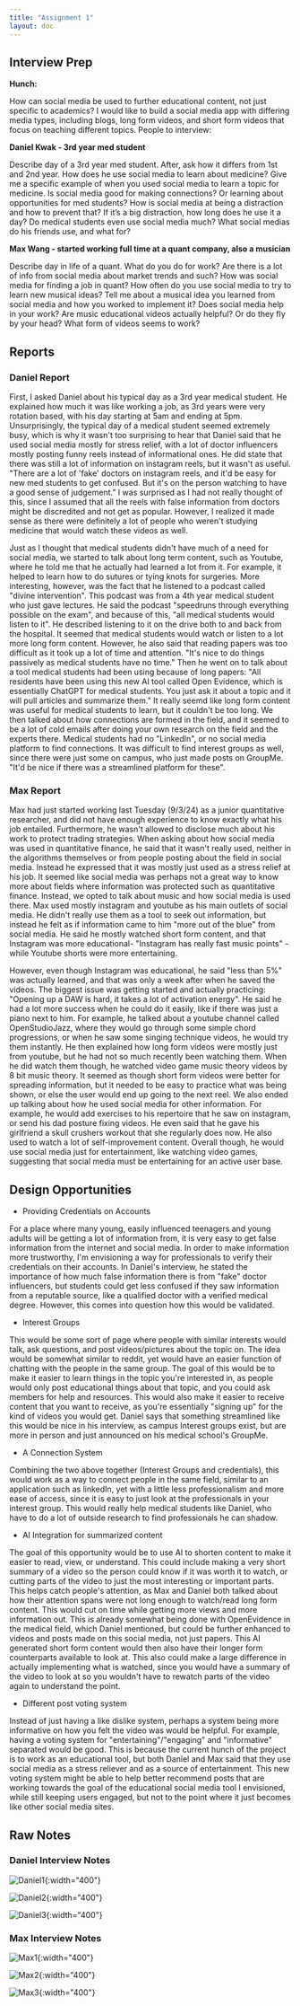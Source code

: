 ```yaml
---
title: "Assignment 1"
layout: doc
---
```


## Interview Prep
**Hunch:**

How can social media be used to further educational content, not just specific to academics? I would like to build a social media app with differing media types, including blogs, long form videos, and short form videos that focus on teaching different topics.
People to interview:

**Daniel Kwak - 3rd year med student**

Describe day of a 3rd year med student. After, ask how it differs from 1st and 2nd year. How does he use social media to learn about medicine? Give me a specific example of when you used social media to learn a topic for medicine. Is social media good for making connections? Or learning about opportunities for med students? How is social media at being a distraction and how to prevent that? If it’s a big distraction, how long does he use it a day? Do medical students even use social media much? What social medias do his friends use, and what for?

**Max Wang - started working full time at a quant company, also a musician**

Describe day in life of a quant. What do you do for work? Are there is a lot of info from social media about market trends and such? How was social media for finding a job in quant? How often do you use social media to try to learn new musical ideas? Tell me about a musical idea you learned from social media and how you worked to implement it? Does social media help in your work? Are music educational videos actually helpful? Or do they fly by your head? What form of videos seems to work?

## Reports
### Daniel Report
First, I asked Daniel about his typical day as a 3rd year medical student. He explained how much it was like working a job, as 3rd years were very rotation based, with his day starting at 5am and ending at 5pm. Unsurprisingly, the typical day of a medical student seemed extremely busy, which is why it wasn't too surprising to hear that Daniel said that he used social media mostly for stress relief, with a lot of doctor influencers mostly posting funny reels instead of informational ones. He did state that there was still a lot of information on instagram reels, but it wasn't as useful. "There are a lot of 'fake' doctors on instagram reels, and it'd be easy for new med students to get confused. But it's on the person watching to have a good sense of judgement." I was surprised as I had not really thought of this, since I assumed that all the reels with false information from doctors might be discredited and not get as popular. However, I realized it made sense as there were definitely a lot of people who weren't studying medicine that would watch these videos as well. 

Just as I thought that medical students didn't have much of a need for social media, we started to talk about long term content, such as Youtube, where he told me that he actually had learned a lot from it. For example, it helped to learn how to do sutures or tying knots for surgeries. More interesting, however, was the fact that he listened to a podcast called "divine intervention". This podcast was from a 4th year medical student who just gave lectures. He said the podcast "speedruns through everything possible on the exam", and because of this, "all medical students would listen to it". He described listening to it on the drive both to and back from the hospital. It seemed that medical students would watch or listen to a lot more long form content. However, he also said that reading papers was too difficult as it took up a lot of time and attention. "It's nice to do things passively as medical students have no time." Then he went on to talk about a tool medical students had been using because of long papers: "All residents have been using this new AI tool called Open Evidence, which is essentially ChatGPT for medical students. You just ask it about a topic and it will pull articles and summarize them." It really seemd like long form content was useful for medical students to learn, but it couldn't be too long. We then talked about how connections are formed in the field, and it seemed to be a lot of cold emails after doing your own research on the field and the experts there. Medical students had no "LinkedIn", or no social media platform to find connections. It was difficult to find interest groups as well, since there were just some on campus, who just made posts on GroupMe. "It'd be nice if there was a streamlined platform for these". 

### Max Report

Max had just started working last Tuesday (9/3/24) as a junior quantitative researcher, and did not have enough experience to know exactly what his job entailed. Furthermore, he wasn't allowed to disclose much about his work to protect trading strategies. When asking about how social media was used in quantitative finance, he said that it wasn't really used, neither in the algorithms themselves or from people posting about the field in social media. Instead he expressed that it was mostly just used as a stress relief at his job. It seemed like social media was perhaps not a great way to know more about fields where information was protected such as quantitative finance. Instead, we opted to talk about music and how social media is used there. Max used mostly instagram and youtube as his main outlets of social media. He didn't really use them as a tool to seek out information, but instead he felt as if information came to him "more out of the blue" from social media. He said he mostly watched short form content, and that Instagram was more educational- "Instagram has really fast music points" -  while Youtube shorts were more entertaining. 

However, even though Instagram was educational, he said "less than 5%" was actually learned, and that was only a week after when he saved the videos. The biggest issue was getting started and actually practicing: "Opening up a DAW is hard, it takes a lot of activation energy". He said he had a lot more success when he could do it easily, like if there was just a piano next to him. For example, he talked about a youtube channel called OpenStudioJazz, where they would go through some simple chord progressions, or when he saw some singing technique videos, he would try them instantly. He then explained how long form videos were mostly just from youtube, but he had not so much recently been watching them. When he did watch them though, he watched video game music theory videos by 8 bit music theory. It seemed as though short form videos were better for spreading information, but it needed to be easy to practice what was being shown, or else the user would end up going to the next reel. We also ended up talking about how he used social media for other information. For example, he would add exercises to his repertoire that he saw on instagram, or send his dad posture fixing videos. He even said that he gave his girlfriend a skull crushers workout that she regularly does now. He also used to watch a lot of self-improvement content. Overall though, he would use social media just for entertainment, like watching video games, suggesting that social media must be entertaining for an active user base.

## Design Opportunities
- Providing Credentials on Accounts

For a place where many young, easily influenced teenagers and young adults will be getting a lot of information from, it is very easy to get false information from the internet and social media. In order to make information more trustworthy, I'm envisioning a way for professionals to verify their credentials on their accounts. In Daniel's interview, he stated the importance of how much false information there is from "fake" doctor influencers, but students could get less confused if they saw information from a reputable source, like a qualified doctor with a verified medical degree. However, this comes into question how this would be validated.

- Interest Groups

This would be some sort of page where people with similar interests would talk, ask questions, and post videos/pictures about the topic on. The idea would be somewhat similar to reddit, yet would have an easier function of chatting with the people in the same group. The goal of this would be to make it easier to learn things in the topic you're interested in, as people would only post educational things about that topic, and you could ask members for help and resources. This would also make it easier to receive content that you want to receive, as you're essentially "signing up" for the kind of videos you would get. Daniel says that something streamlined like this would be nice in his interview, as campus Interest groups exist, but are more in person and just announced on his medical school's GroupMe.

- A Connection System

Combining the two above together (Interest Groups and credentials), this would work as a way to connect people in the same field, similar to an application such as linkedIn, yet with a little less professionalism and more ease of access, since it is easy to just look at the professionals in your interest group. This would really help medical students like Daniel, who have to do a lot of outside research to find professionals he can shadow.

- AI Integration for summarized content

The goal of this opportunity would be to use AI to shorten content to make it easier to read, view, or understand. This could include making a very short summary of a video so the person could know if it was worth it to watch, or cutting parts of the video to just the most interesting or important parts. This helps catch people's attention, as Max and Daniel both talked about how their attention spans were not long enough to watch/read long form content. This would cut on time while getting more views and more information out. This is already somewhat being done with OpenEvidence in the medical field, which Daniel mentioned, but could be further enhanced to videos and posts made on this social media, not just papers. This AI generated short form content would then also have their longer form counterparts available to look at. This also could make a large difference in actually implementing what is watched, since you would have a summary of the video to look at so you wouldn't have to rewatch parts of the video again to understand the point.

- Different post voting system

Instead of just having a like dislike system, perhaps a system being more informative on how you felt the video was would be helpful. For example, having a voting system for "entertaining"/"engaging" and "informative" separated would be good. This is because the current hunch of the project is to work as an educational tool, but both Daniel and Max said that they use social media as a stress reliever and as a source of entertainment. This new voting system might be able to help better recommend posts that are working towards the goal of the educational social media tool I envisioned, while still keeping users engaged, but not to the point where it just becomes like other social media sites.

## Raw Notes
### Daniel Interview Notes
![Daniel1](/assets/images/Daniel_Page_1.jpg){:width="400"}

![Daniel2](/assets/images/Daniel_Page_2.jpg){:width="400"}

![Daniel3](/assets/images/Daniel_Page_3.jpg){:width="400"}

### Max Interview Notes

![Max1](/assets/images/Max_Page_1.jpeg){:width="400"}

![Max2](/assets/images/Max_Page_2.jpeg){:width="400"}

![Max3](/assets/images/Max_Page_3.jpeg){:width="400"}
